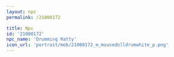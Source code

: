 ```yaml
---
layout: npc
permalink: /21000172

title: Npc
id: '21000172'
npc_name: 'Drumming Ratty'
icon_url: 'portrait/mob/21000172_m_mousedolldrumwhite_p.png'
---
```

